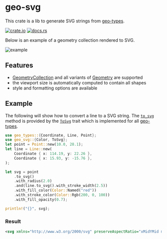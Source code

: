 # geo-svg

This crate is a lib to generate SVG strings from [geo-types](https://docs.rs/geo-types/0.7.13/geo_types/).

[![crate.io](https://img.shields.io/crates/v/geo-svg.svg)](https://crates.io/crates/geo-svg)
[![docs.rs](https://docs.rs/geo-svg/badge.svg)](https://docs.rs/geo-svg)

Below is an example of a geometry collection rendered to SVG.

![example](https://raw.githubusercontent.com/lelongg/geo-svg/master/example.png)

## Features

- [GeometryCollection](https://docs.rs/geo-types/0.7.13/geo_types/geometry/struct.GeometryCollection.html) and all variants of [Geometry](https://docs.rs/geo-types/0.7.13/geo_types/geometry/enum.Geometry.html) are supported
- the viewport size is automatically computed to contain all shapes
- style and formatting options are available

## Example

The following will show how to convert a line to a SVG string.
The [`to_svg`] method is provided by the [`ToSvg`] trait which is implemented for all [geo-types](https://docs.rs/geo-types/0.7.13/geo_types/).

```rust
use geo_types::{Coordinate, Line, Point};
use geo_svg::{Color, ToSvg};
let point = Point::new(10.0, 28.1);
let line = Line::new(
    Coordinate { x: 114.19, y: 22.26 },
    Coordinate { x: 15.93, y: -15.76 },
);

let svg = point
    .to_svg()
    .with_radius(2.0)
    .and(line.to_svg().with_stroke_width(2.5))
    .with_fill_color(Color::Named("red"))
    .with_stroke_color(Color::Rgb(200, 0, 100))
    .with_fill_opacity(0.7);

println!("{}", svg);
```

### Result

```xml
<svg xmlns="http://www.w3.org/2000/svg" preserveAspectRatio="xMidYMid meet" viewBox="7 -18.26 109.69 49.36"><circle cx="10" cy="28.1" r="2" fill="red" fill-opacity="0.7" stroke="rgb(200,0,100)"/><path d="M 114.19 22.26 L 15.93 -15.76" fill="red" fill-opacity="0.7" stroke="rgb(200,0,100)" stroke-width="2.5"/></svg>
```

[`ToSvg`]: https://docs.rs/geo-svg-io/latest/geo_svg_io/geo_svg_writer/trait.ToSvg.html
[`to_svg`]: https://docs.rs/geo-svg-io/latest/geo_svg_io/geo_svg_writer/trait.ToSvg.html#tymethod.to_svg
